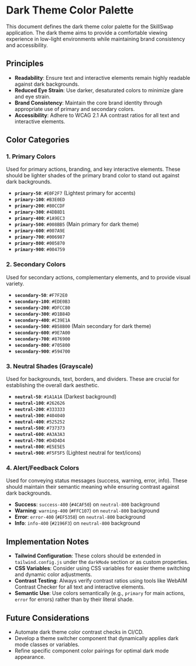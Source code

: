 # Dark Theme Color Palette

This document defines the dark theme color palette for the SkillSwap application. The dark theme aims to provide a comfortable viewing experience in low-light environments while maintaining brand consistency and accessibility.

## Principles

-   **Readability**: Ensure text and interactive elements remain highly readable against dark backgrounds.
-   **Reduced Eye Strain**: Use darker, desaturated colors to minimize glare and eye strain.
-   **Brand Consistency**: Maintain the core brand identity through appropriate use of primary and secondary colors.
-   **Accessibility**: Adhere to WCAG 2.1 AA contrast ratios for all text and interactive elements.

## Color Categories

### 1. Primary Colors

Used for primary actions, branding, and key interactive elements. These should be lighter shades of the primary brand color to stand out against dark backgrounds.

*   **`primary-50`**: `#E0F2F7` (Lightest primary for accents)
*   **`primary-100`**: `#B3E0ED`
*   **`primary-200`**: `#80CCDF`
*   **`primary-300`**: `#4DB8D1`
*   **`primary-400`**: `#1A9EC3`
*   **`primary-500`**: `#008BB5` (Main primary for dark theme)
*   **`primary-600`**: `#007A9E`
*   **`primary-700`**: `#006987`
*   **`primary-800`**: `#005870`
*   **`primary-900`**: `#004759`

### 2. Secondary Colors

Used for secondary actions, complementary elements, and to provide visual variety.

*   **`secondary-50`**: `#F7F2E0`
*   **`secondary-100`**: `#EDE0B3`
*   **`secondary-200`**: `#DFCC80`
*   **`secondary-300`**: `#D1B84D`
*   **`secondary-400`**: `#C39E1A`
*   **`secondary-500`**: `#B58B00` (Main secondary for dark theme)
*   **`secondary-600`**: `#9E7A00`
*   **`secondary-700`**: `#876900`
*   **`secondary-800`**: `#705800`
*   **`secondary-900`**: `#594700`

### 3. Neutral Shades (Grayscale)

Used for backgrounds, text, borders, and dividers. These are crucial for establishing the overall dark aesthetic.

*   **`neutral-50`**: `#1A1A1A` (Darkest background)
*   **`neutral-100`**: `#262626`
*   **`neutral-200`**: `#333333`
*   **`neutral-300`**: `#404040`
*   **`neutral-400`**: `#525252`
*   **`neutral-500`**: `#737373`
*   **`neutral-600`**: `#A3A3A3`
*   **`neutral-700`**: `#D4D4D4`
*   **`neutral-800`**: `#E5E5E5`
*   **`neutral-900`**: `#F5F5F5` (Lightest neutral for text/icons)

### 4. Alert/Feedback Colors

Used for conveying status messages (success, warning, error, info). These should maintain their semantic meaning while ensuring contrast against dark backgrounds.

*   **Success**: `success-400` (`#4CAF50`) on `neutral-800` background
*   **Warning**: `warning-400` (`#FFC107`) on `neutral-800` background
*   **Error**: `error-400` (`#EF5350`) on `neutral-800` background
*   **Info**: `info-400` (`#2196F3`) on `neutral-800` background

## Implementation Notes

-   **Tailwind Configuration**: These colors should be extended in `tailwind.config.js` under the `darkMode` section or as custom properties.
-   **CSS Variables**: Consider using CSS variables for easier theme switching and dynamic color adjustments.
-   **Contrast Testing**: Always verify contrast ratios using tools like WebAIM Contrast Checker for all text and interactive elements.
-   **Semantic Use**: Use colors semantically (e.g., `primary` for main actions, `error` for errors) rather than by their literal shade.

## Future Considerations

-   Automate dark theme color contrast checks in CI/CD.
-   Develop a theme switcher component that dynamically applies dark mode classes or variables.
-   Refine specific component color pairings for optimal dark mode appearance.
